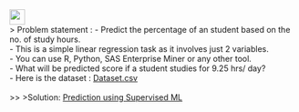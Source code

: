 <img height="27" src="https://img.shields.io/badge/Prediction using Supervised ML -Level  Beginner-green.svg?&style=for-the-badge&logo=TheSparksFoundation&logoColor=red" />
<br>
> Problem statement :
- Predict the percentage of an student based on the no. of study hours. <br>
- This is a simple linear regression task as it involves just 2 variables.<br>
- You can use R, Python, SAS Enterprise Miner or any other tool.<br>
- What will be predicted score if a student studies for 9.25 hrs/ day? <br>
- Here is the dataset :
<a href="https://github.com/PrajwalGKale/THE-SPARKS-FOUNDATION/blob/master/Prediction%20using%20Supervised%20ML/student_scores%20-%20student_scores.csv">Dataset.csv</a><br><br>>> >Solution:
<a href="https://github.com/PrajwalGKale/Spark_Projects/blob/main/Prediction%20using%20Supervised%20ML/Task_01.ipynb"> Prediction using Supervised ML</a>

<!-- >Demo:
<a href="https://youtu.be/yPUkaPVM2EY">Prediction using Supervised ML</a> -->
